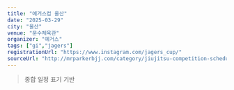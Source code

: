 ```yaml
---
title: "예거스컵 울산"
date: "2025-03-29"
city: "울산"
venue: "문수체육관"
organizer: "예거스"
tags: ["gi","jagers"]
registrationUrl: "https://www.instagram.com/jagers_cup/"
sourceUrl: "http://mrparkerbjj.com/category/jiujitsu-competition-schedule/"
---
```


> 종합 일정 표기 기반
